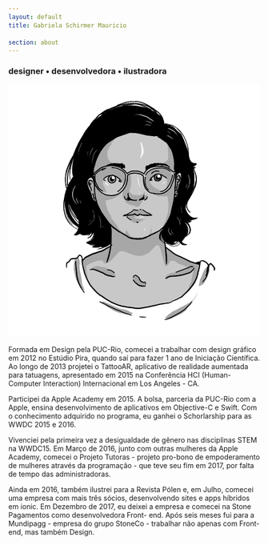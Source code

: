 ```yaml
---
layout: default
title: Gabriela Schirmer Mauricio

section: about
---
```


<div class="gsm-about">
  <h3>
    designer • desenvolvedora • ilustradora
  </h3>
  <div class="gsm-about__img">
    <img src="./assets/images/thumb.png" alt="desenho auto-retrato">
  </div>
  <div class="gsm-about__description">
    <p>
      Formada em Design pela PUC-Rio, comecei a trabalhar com design gráfico em 2012 no Estúdio Pira, quando saí para fazer 1 ano de Iniciação Científica.
      Ao longo de 2013 projetei o TattooAR, aplicativo de realidade aumentada para tatuagens, apresentado em 2015 na Conferência HCI (Human-Computer Interaction) Internacional em Los Angeles - CA.
    </p>
    <p>
      Participei da Apple Academy em 2015. A bolsa, parceria da PUC-Rio com a Apple, ensina desenvolvimento de aplicativos em Objective-C e Swift. Com o conhecimento adquirido no programa, eu ganhei o Schorlarship para as WWDC 2015 e 2016.
    </p>
    <p>
      Vivenciei pela primeira vez a desigualdade de gênero nas disciplinas STEM na WWDC15. Em Março de 2016, junto com outras mulheres da Apple Academy, comecei o Projeto Tutoras - projeto pro-bono de empoderamento de mulheres através da programação - que teve seu fim em 2017, por falta de tempo das administradoras.
    </p>
    <p>
      Ainda em 2016, também ilustrei para a Revista Pólen e, em Julho, comecei uma empresa com mais três sócios, desenvolvendo sites e apps híbridos em ionic. Em Dezembro de 2017, eu deixei a empresa e comecei na Stone Pagamentos como desenvolvedora Front- end. Após seis meses fui para a Mundipagg - empresa do grupo StoneCo - trabalhar não apenas com Front-end, mas também Design.
    </p>
  </div>
</div>